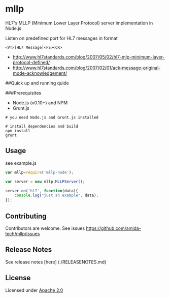 mllp
=========

HL7's MLLP (Minimum Lower Layer Protocol) server implementation in Node.js


Listen on predefined port for HL7 messages in format

```
<VT>[HL7 Message]<FS><CR>
```

* http://www.hl7standards.com/blog/2007/05/02/hl7-mlp-minimum-layer-protocol-defined/
* http://www.hl7standards.com/blog/2007/02/01/ack-message-original-mode-acknowledgement/


##Quick up and running quide

###Prerequisites

- Node.js (v0.10+) and NPM
- Grunt.js

```
# you need Node.js and Grunt.js installed

# install dependencies and build
npm install
grunt

```

## Usage

see example.js

```javascript
var mllp=require('mllp-node');

var server = new mllp.MLLPServer();

server.on('hl7', function(data){
	console.log("just an example", data);
});
```


## Contributing

Contributors are welcome. See issues https://github.com/amida-tech/mllp/issues

## Release Notes

See release notes [here] (./RELEASENOTES.md)

## License

Licensed under [Apache 2.0](./LICENSE)
